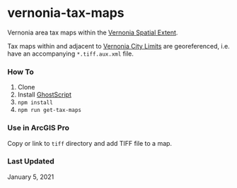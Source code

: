 # vernonia-tax-maps

Vernonia area tax maps within the [Vernonia Spatial Extent](https://gisportal.vernonia-or.gov/portal/home/item.html?id=ba46e08ba03146028ba3005650ee28f0).

Tax maps within and adjacent to [Vernonia City Limits](https://gisportal.vernonia-or.gov/portal/home/item.html?id=eb0c7507611e44b7923dd1c0167e3b92) are georeferenced, i.e. have an accompanying `*.tiff.aux.xml` file.

### How To

1. Clone
1. Install [GhostScript](https://ghostscript.com/download.html)
1. `npm install`
1. `npm run get-tax-maps`

### Use in ArcGIS Pro

Copy or link to `tiff` directory and add TIFF file to a map.

### Last Updated

January 5, 2021
